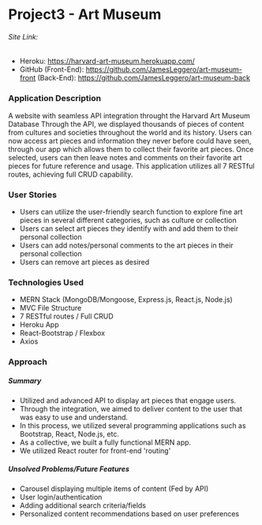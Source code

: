 # Project3 - Art Museum

###### Site Link: 
+ Heroku: https://harvard-art-museum.herokuapp.com/
+ GitHub (Front-End): https://github.com/JamesLeggero/art-museum-front
          (Back-End): https://github.com/JamesLeggero/art-museum-back

### Application Description
A website with seamless API integration throught the Harvard Art Museum Database
Through the API, we displayed thousands of pieces of content from cultures and societies throughout the world and its history. Users can now access art pieces and information they never before could have seen, through our app which allows them to collect their favorite art pieces. Once selected, users can then leave notes and comments on their favorite art pieces for future reference and usage. This application utilizes all 7 RESTful routes, achieving full CRUD capability. 

### User Stories
+ Users can utilize the user-friendly search function to explore fine art pieces in several different categories, such as culture or collection
+ Users can select art pieces they identify with and add them to their personal collection
+ Users can add notes/personal comments to the art pieces in their personal collection
+ Users can remove art pieces as desired 

### Technologies Used
+ MERN Stack (MongoDB/Mongoose, Express.js, React.js, Node.js)
+ MVC File Structure
+ 7 RESTful routes / Full CRUD
+ Heroku App
+ React-Bootstrap / Flexbox
+ Axios

### Approach 
##### Summary
+ Utilized and advanced API to display art pieces that engage users. 
+ Through the integration, we aimed to deliver content to the user that was easy to use and understand. 
+ In this process, we utilized several programming applications such as 
Bootstrap, React, Node.js, etc.
+ As a collective, we built a fully functional MERN app. 
+ We utilized React router for front-end 'routing'

##### Unsolved Problems/Future Features
+ Carousel displaying multiple items of content (Fed by API)
+ User login/authentication
+ Adding additional search criteria/fields
+ Personalized content recommendations based on user preferences


